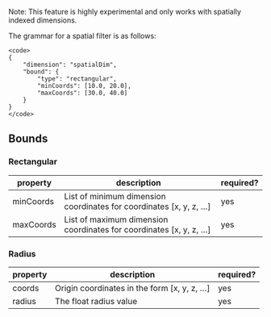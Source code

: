 Note: This feature is highly experimental and only works with spatially indexed dimensions.

The grammar for a spatial filter is as follows:

    <code>
    {
        "dimension": "spatialDim",
        "bound": {
            "type": "rectangular",
            "minCoords": [10.0, 20.0],
            "maxCoords": [30.0, 40.0]
        }
    }
    </code>

Bounds
------

### Rectangular

|property|description|required?|
|--------|-----------|---------|
|minCoords|List of minimum dimension coordinates for coordinates [x, y, z, …]|yes|
|maxCoords|List of maximum dimension coordinates for coordinates [x, y, z, …]|yes|

### Radius

|property|description|required?|
|--------|-----------|---------|
|coords|Origin coordinates in the form [x, y, z, …]|yes|
|radius|The float radius value|yes|

